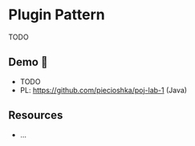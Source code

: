 # Plugin Pattern

TODO

## Demo 🎉

* TODO
* PL: <https://github.com/piecioshka/poj-lab-1> (Java)

## Resources

* ...
